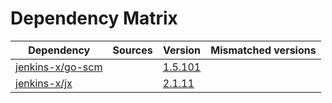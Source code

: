 # Dependency Matrix

Dependency | Sources | Version | Mismatched versions
---------- | ------- | ------- | -------------------
[jenkins-x/go-scm](https://github.com/jenkins-x/go-scm) |  | [1.5.101]() | 
[jenkins-x/jx](https://github.com/jenkins-x/jx) |  | [2.1.11](https://github.com/jenkins-x/jx/releases/tag/v2.1.11) | 
